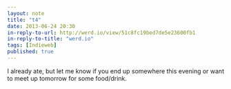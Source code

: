 ```yaml
---
layout: note
title: "t4"
date: 2013-06-24 20:30
in-reply-to-url: http://werd.io/view/51c8fc19bed7de5e23600fb1
in-reply-to-title: "werd.io"
tags: [Indieweb]
published: true
---
```

I already ate, but let me know if you end up somewhere this evening or want to meet up tomorrow for some food/drink.